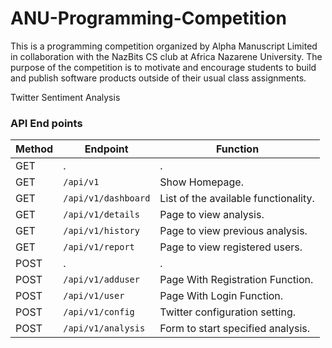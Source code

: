 # ANU-Programming-Competition
This is a programming competition organized by Alpha Manuscript Limited in collaboration with the NazBits CS club at Africa Nazarene University. The purpose of the competition is to motivate and encourage students to build and publish software products outside of their usual class assignments.


Twitter Sentiment Analysis
### API End points
Method | Endpoint | Function |
| ------ | -------------| --------------- |
|GET| . |   .   |
|GET| `/api/v1` | Show Homepage. |
|GET| `/api/v1/dashboard` | List of the available functionality. |
|GET| `/api/v1/details` | Page to view analysis.|
|GET| `/api/v1/history` | Page to view previous analysis.|
|GET| `/api/v1/report` | Page to view registered users.|
|POST| . |   .   |
|POST| `/api/v1/adduser` | Page With Registration Function. |
|POST| `/api/v1/user` | Page With Login Function. |
|POST| `/api/v1/config` | Twitter configuration setting.|
|POST| `/api/v1/analysis` | Form to start specified analysis.|
